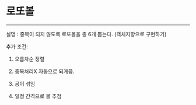 # 로또볼
<hr>
설명 : 중복이 되지 않도록 로또볼을 총 6개 뽑는다. (객체지향으로 구현하기)

추가 조건:
1. 오름차순 정렬

2. 중복처리X 자동으로 되게끔.

3. 공이 섞임
 
4. 일정 간격으로 볼 추첨
